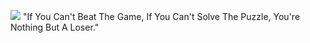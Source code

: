 ![](https://files.catbox.moe/2dzrrt.gif)
"If You Can't Beat The Game, If You Can't Solve The Puzzle, You're Nothing But A Loser."
